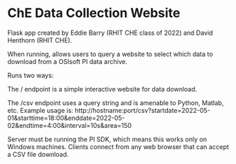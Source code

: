 # ChE Data Collection Website
Flask app created by Eddie Barry (RHIT CHE class of 2022) and David Henthorn (RHIT CHE).

When running, allows users to query a website to select which data to download from a OSIsoft PI data archive.

Runs two ways:

The / endpoint is a simple interactive website for data download.

The /csv endpoint uses a query string and is amenable to Python, Matlab, etc. 
Example usage is: http://hostname:port/csv?startdate=2022-05-01&starttime=18:00&enddate=2022-05-02&endtime=4:00&interval=10s&area=150


Server must be running the PI SDK, which means this works only on Windows machines. Clients connect from any web browser that can accept a CSV file download.

